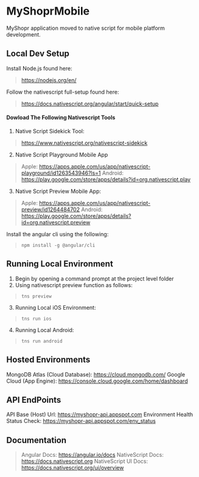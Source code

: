 # MyShoprMobile
MyShopr application moved to native script for mobile platform development.

## Local Dev Setup

Install Node.js found here:
> https://nodejs.org/en/

Follow the nativescript full-setup found here:
> https://docs.nativescript.org/angular/start/quick-setup

#### Dowload The Following Nativescript Tools

1. Native Script Sidekick Tool:
> https://www.nativescript.org/nativescript-sidekick

2. Native Script Playground Mobile App
> Apple: https://apps.apple.com/us/app/nativescript-playground/id1263543946?ls=1
> Android: https://play.google.com/store/apps/details?id=org.nativescript.play

3. Native Script Preview Mobile App:
> Apple: https://apps.apple.com/us/app/nativescript-preview/id1264484702
> Android: https://play.google.com/store/apps/details?id=org.nativescript.preview

Install the angular cli using the following:
> `npm install -g @angular/cli`

## Running Local Environment
1. Begin by opening a command prompt at the project level folder
2. Using nativescript preview function as follows:
> `tns preview`
3. Running Local iOS Environment:
> `tns run ios`
4. Running Local Android:
> `tns run android`

## Hosted Environments
MongoDB Atlas (Cloud Database): https://cloud.mongodb.com/
Google Cloud (App Engine): https://console.cloud.google.com/home/dashboard

## API EndPoints
API Base (Host) Url: https://myshopr-api.appspot.com
Environment Health Status Check: https://myshopr-api.appspot.com/env_status


## Documentation

> Angular Docs: https://angular.io/docs
> NativeScript Docs: https://docs.nativescript.org
> NativeScript UI Docs: https://docs.nativescript.org/ui/overview

